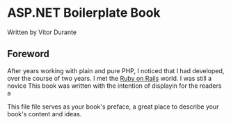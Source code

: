 # ASP.NET Boilerplate Book
 Written by Vitor Durante


## Foreword
 After years working with plain and pure PHP, I noticed that I had developed, over the course of two years. I met the [Ruby on Rails](http://rubyonrails.org/) world. I was still a novice This book was written with the intention of displayin for the readers a



This file file serves as your book's preface, a great place to describe your book's content and ideas.
